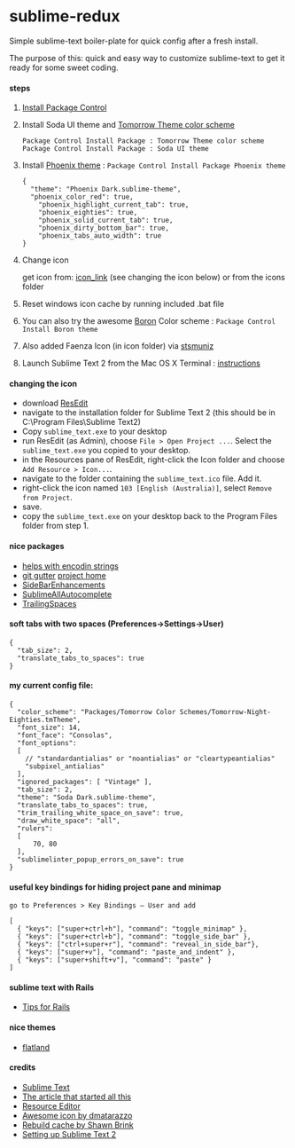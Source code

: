 # sublime-redux

Simple sublime-text boiler-plate for quick config after a fresh install.

The purpose of this: quick and easy way to customize sublime-text to get it ready for some sweet coding.

#### steps

1. [Install Package Control](http://wbond.net/sublime_packages/package_control/installation)

2. Install Soda UI theme and [Tomorrow Theme color scheme](https://github.com/chriskempson/tomorrow-theme)

    ```
    Package Control Install Package : Tomorrow Theme color scheme
    Package Control Install Package : Soda UI theme
    ```

3. Install [Phoenix theme](https://github.com/netatoo/phoenix-theme) : `Package Control Install Package Phoenix theme`

    ```JS
    {
      "theme": "Phoenix Dark.sublime-theme",
      "phoenix_color_red": true,
	    "phoenix_highlight_current_tab": true,
	    "phoenix_eighties": true,
	    "phoenix_solid_current_tab": true,
	    "phoenix_dirty_bottom_bar": true,
	    "phoenix_tabs_auto_width": true
    }
    ```

4. Change icon

    get icon from: [icon_link](https://github.com/dmatarazzo/Sublime-Text-2-Icon/raw/master/sublime_text.ico) (see changing the icon below) or from the icons folder

5. Reset windows icon cache by running included .bat file

7. You can also try the awesome [Boron](https://github.com/mjio/boron.tmtheme) Color scheme : `Package Control Install Boron theme`

8. Also added Faenza Icon (in icon folder) via [stsmuniz](http://gnome-look.org/content/show.php/?content=147424)

9. Launch Sublime Text 2 from the Mac OS X Terminal : [instructions](http://www.sublimetext.com/docs/2/osx_command_line.html)

#### changing the icon

* download [ResEdit](http://www.resedit.net/)
* navigate to the installation folder for Sublime Text 2 (this should be in C:\Program Files\Sublime Text2)
* Copy `sublime_text.exe` to your desktop
* run ResEdit (as Admin), choose `File > Open Project ...`. Select the `sublime_text.exe` you copied to your desktop.
* in the Resources pane of ResEdit, right-click the Icon folder and choose `Add Resource > Icon...`.
* navigate to the folder containing the `sublime_text.ico` file. Add it.
* right-click the icon named `103 [English (Australia)]`, select `Remove from Project`.
* save.
* copy the `sublime_text.exe` on your desktop back to the Program Files folder from step 1.


#### nice packages

* [helps with encodin strings](https://github.com/colinta/SublimeStringEncode)
* [git gutter](http://www.jisaacks.com/gitgutter) [project home](https://github.com/jisaacks/GitGutter#readme)
* [SideBarEnhancements](https://github.com/titoBouzout/SideBarEnhancements)
* [SublimeAllAutocomplete](https://github.com/alienhard/SublimeAllAutocomplete)
* [TrailingSpaces](https://github.com/SublimeText/TrailingSpaces)


#### soft tabs with two spaces (Preferences->Settings->User)

```JS
{
  "tab_size": 2,
  "translate_tabs_to_spaces": true
}
```


#### my current config file:

```JS
{
  "color_scheme": "Packages/Tomorrow Color Schemes/Tomorrow-Night-Eighties.tmTheme",
  "font_size": 14,
  "font_face": "Consolas",
  "font_options":
  [
    // "standardantialias" or "noantialias" or "cleartypeantialias"
    "subpixel_antialias"
  ],
  "ignored_packages": [ "Vintage" ],
  "tab_size": 2,
  "theme": "Soda Dark.sublime-theme",
  "translate_tabs_to_spaces": true,
  "trim_trailing_white_space_on_save": true,
  "draw_white_space": "all",
  "rulers":
  [
      70, 80
  ],
  "sublimelinter_popup_errors_on_save": true
}
```

#### useful key bindings for hiding project pane and minimap

`go to Preferences > Key Bindings — User and add`

```JS
[
  { "keys": ["super+ctrl+h"], "command": "toggle_minimap" },
  { "keys": ["super+ctrl+b"], "command": "toggle_side_bar" },
  { "keys": ["ctrl+super+r"], "command": "reveal_in_side_bar"},
  { "keys": ["super+v"], "command": "paste_and_indent" }, 
  { "keys": ["super+shift+v"], "command": "paste" }
]

```

#### sublime text with Rails

* [Tips for Rails](https://github.com/mhartl/rails_tutorial_sublime_text)

#### nice themes

* [flatland](https://github.com/thinkpixellab/flatland)

#### credits

* [Sublime Text](http://www.sublimetext.com)
* [The article that started all this](http://opensoul.org/blog/archives/2012/01/12/getting-started-with-sublime-text-2)
* [Resource Editor](http://www.resedit.net)
* [Awesome icon by dmatarazzo](https://github.com/dmatarazzo/Sublime-Text-2-Icon)
* [Rebuild cache by Shawn Brink](http://www.sevenforums.com/tutorials/49819-icon-cache-rebuild.html)
* [Setting up Sublime Text 2](http://blog.alexmaccaw.com/sublime-text)
